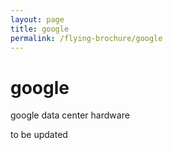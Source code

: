 ```yaml
---
layout: page
title: google
permalink: /flying-brochure/google
---
```

# google

google data center hardware

to be updated

